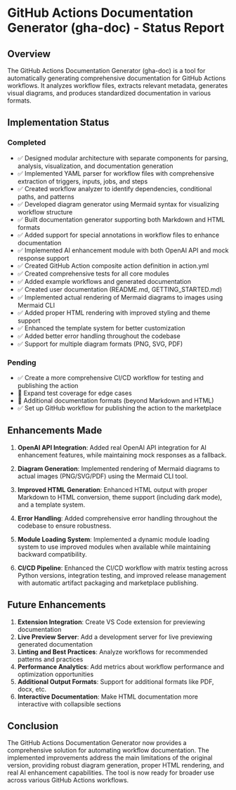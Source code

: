 # GitHub Actions Documentation Generator (gha-doc) - Status Report

## Overview

The GitHub Actions Documentation Generator (gha-doc) is a tool for automatically generating comprehensive documentation for GitHub Actions workflows. It analyzes workflow files, extracts relevant metadata, generates visual diagrams, and produces standardized documentation in various formats.

## Implementation Status

### Completed

- ✅ Designed modular architecture with separate components for parsing, analysis, visualization, and documentation generation
- ✅ Implemented YAML parser for workflow files with comprehensive extraction of triggers, inputs, jobs, and steps
- ✅ Created workflow analyzer to identify dependencies, conditional paths, and patterns
- ✅ Developed diagram generator using Mermaid syntax for visualizing workflow structure
- ✅ Built documentation generator supporting both Markdown and HTML formats
- ✅ Added support for special annotations in workflow files to enhance documentation
- ✅ Implemented AI enhancement module with both OpenAI API and mock response support
- ✅ Created GitHub Action composite action definition in action.yml
- ✅ Created comprehensive tests for all core modules
- ✅ Added example workflows and generated documentation
- ✅ Created user documentation (README.md, GETTING_STARTED.md)
- ✅ Implemented actual rendering of Mermaid diagrams to images using Mermaid CLI
- ✅ Added proper HTML rendering with improved styling and theme support
- ✅ Enhanced the template system for better customization
- ✅ Added better error handling throughout the codebase
- ✅ Support for multiple diagram formats (PNG, SVG, PDF)

### Pending

- ✅ Create a more comprehensive CI/CD workflow for testing and publishing the action
- 🔶 Expand test coverage for edge cases
- 🔶 Additional documentation formats (beyond Markdown and HTML)
- ✅ Set up GitHub workflow for publishing the action to the marketplace

## Enhancements Made

1. **OpenAI API Integration**: Added real OpenAI API integration for AI enhancement features, while maintaining mock responses as a fallback.

2. **Diagram Generation**: Implemented rendering of Mermaid diagrams to actual images (PNG/SVG/PDF) using the Mermaid CLI tool.

3. **Improved HTML Generation**: Enhanced HTML output with proper Markdown to HTML conversion, theme support (including dark mode), and a template system.

4. **Error Handling**: Added comprehensive error handling throughout the codebase to ensure robustness.

5. **Module Loading System**: Implemented a dynamic module loading system to use improved modules when available while maintaining backward compatibility.

6. **CI/CD Pipeline**: Enhanced the CI/CD workflow with matrix testing across Python versions, integration testing, and improved release management with automatic artifact packaging and marketplace publishing.

## Future Enhancements

1. **Extension Integration**: Create VS Code extension for previewing documentation
2. **Live Preview Server**: Add a development server for live previewing generated documentation
3. **Linting and Best Practices**: Analyze workflows for recommended patterns and practices
4. **Performance Analytics**: Add metrics about workflow performance and optimization opportunities
5. **Additional Output Formats**: Support for additional formats like PDF, docx, etc.
6. **Interactive Documentation**: Make HTML documentation more interactive with collapsible sections

## Conclusion

The GitHub Actions Documentation Generator now provides a comprehensive solution for automating workflow documentation. The implemented improvements address the main limitations of the original version, providing robust diagram generation, proper HTML rendering, and real AI enhancement capabilities. The tool is now ready for broader use across various GitHub Actions workflows.

